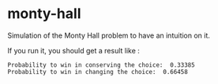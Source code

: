 # monty-hall
Simulation of the Monty Hall problem to have an intuition on it.

If you run it, you should get a result like : 
```
Probability to win in conserving the choice:  0.33385
Probability to win in changing the choice:  0.66458
```
